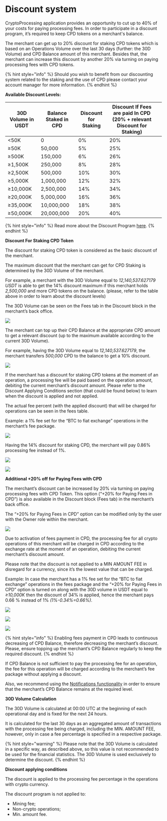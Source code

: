 # Discount system

CryptoProcessing application provides an opportunity to cut up to 40% of your costs for paying processing fees. In order to participate in a discount program, it’s required to keep CPD tokens on a merchant's balance.&#x20;

The merchant can get up to 20% discount for staking CPD tokens which is based on an Operations Volume over the last 30 days (further: the 30D Volume) and CPD Balance amount of this merchant. Besides that, the merchant can increase this discount by another 20% via turning on paying processing fees with CPD tokens.

{% hint style="info" %}
Should you wish to benefit from our discounting system related to the staking and the use of CPD please contact your account manager for more information.
{% endhint %}

**Available Discount Levels:**

| 30D Volume in USDT | Balance Staked in CPD | Discount for Staking | Discount If Fees are paid In CPD (20% + relevant Discount for Staking) |   |
| ------------------ | --------------------- | -------------------- | ---------------------------------------------------------------------- | - |
| <50K               | 0                     | 0%                   | 20%                                                                    |   |
| ≥50K               | 50,000                | 5%                   | 25%                                                                    |   |
| ≥500K              | 150,000               | 6%                   | 26%                                                                    |   |
| ≥1,500K            | 250,000               | 8%                   | 28%                                                                    |   |
| ≥2,500K            | 500,000               | 10%                  | 30%                                                                    |   |
| ≥5,000K            | 1,000,000             | 12%                  | 32%                                                                    |   |
| ≥10,000K           | 2,500,000             | 14%                  | 34%                                                                    |   |
| ≥20,000K           | 5,000,000             | 16%                  | 36%                                                                    |   |
| ≥35,000K           | 10,000,000            | 18%                  | 38%                                                                    |   |
| ≥50,000K           | 20,000,000            | 20%                  | 40%                                                                    |   |

{% hint style="info" %}
Read more about the Discount Program [here](https://cryptoprocessing.com/docs/cpd-tokenomics.pdf).
{% endhint %}

**Discount For Staking CPD Token**

The discount for staking CPD token is considered as the basic discount of the merchant.&#x20;

The maximum discount that the merchant can get for CPD Staking is determined by the 30D Volume of the merchant.&#x20;

For example, a merchant with the 30D Volume equal to _12,140,537.627179 USDT_ is able to get the 14% discount maximum if this merchant holds _2,500,000_ and more CPD tokens on the balance. (please, refer to the table above in order to learn about the discount levels)&#x20;

The 30D Volume can be seen on the Fees tab in the Discount block in the merchant’s back office.

![](https://lh5.googleusercontent.com/0uEs94uAi7LZOdqaTJmbbuSW2e6KcsjDtdrHGrCdZ17K5N7\_Rsrz67ZjF0go0ofRQF6VBXWOQCH0RUBeEI7L4UEJ\_Qd8adIC2vIDEG0xdHocref2BRfSFQoJODaahU\_M3C38FpKL)

The merchant can top up their CPD Balance at the appropriate CPD amount to get a relevant discount (up to the maximum available according to the current 30D Volume).&#x20;

For example, having the 30D Volume equal to _12,140,537.627179_, the merchant transfers _500,000_ CPD to the balance to get a 10% discount.

![](https://lh5.googleusercontent.com/-\_N8Bn2DI8tdNPhGlFArcX7fXs9nk8u36cHudLFTkICj5mQU2l3klNayzqv1gwiNsp3CxgzrvRZSuq6yR8AfCQi3qBgy3EAHDU3FXrujyGzGDalCWzmwix8MEqkj6dl\_LxxHikj2)

If the merchant has a discount for staking CPD tokens at the moment of an operation, a processing fee will be paid based on the operation amount, debiting the current merchant’s discount amount. Please refer to the Discount Applying Conditions section (that could be found below) to learn when the discount is applied and not applied.

The actual fee percent (with the applied discount) that will be charged for operations can be seen in the fees table.

Example: a 1% fee set for the “BTC to fiat exchange” operations in the merchant’s fee package.

![](https://lh5.googleusercontent.com/TGb9m\_SUolGX0-sFw4hUyGEP6-HO0yOwrLkMkqhk2BjZzgAl7eGD7GBJgje0rkhP9XkTL0sSA\_jb2O5WJzwi3fKAeJ4lE1IgLu6QNeIVFyDr\_BvsO0LWwkAg4zrbCFG7y9z\_o4i8)

Having the 14% discount for staking CPD, the merchant will pay 0.86% processing fee instead of 1%.

![](https://lh3.googleusercontent.com/MuPLQiz8JfldPLMBVn6WBWObx4cd0CwSaJeL7GL0vRSdpv7Tz\_RIwmjxXDmNh5qRkm4MUfBnEj34nfPTQvxv-zZm0L2qk9Id9ikYofQ2ooE527mX1xzT6JFVY9Tl5hGYBphhX-\_S)

![](https://lh4.googleusercontent.com/pn2t4md0fMBQs2nhGbyo2CYAtB6iZrqqr0\_M3MK4AEstHf6M8oFAvL3rtfxCvenOj7qlUGRiqWns8jDRQ50EfGzG1DjCIF8R-T0ypx0NUoYQTs0LmOabjYTGfjCWmOe5lcm5YarE=s0)

**Additional +20% off for Paying Fees with CPD**

The merchant’s discount can be increased by 20% via turning on paying processing fees with CPD Token. This option (“+20% for Paying Fees in CPD”) is also available in the Discount block (Fees tab) in the merchant’s back office.

The “+20% for Paying Fees in CPD” option can be modified only by the user with the Owner role within the merchant.

![](https://lh3.googleusercontent.com/y6mSrn2hZo-ARcIxMcKSKoja-hr6K3lEuUGJ3IbndxAKbg0yhRaX9kZhVb5mpixxX2hUvP\_ELRp4WNgCpC30zclQ\_670uJLtcN9HTa9rM88HXFnLHpWp-rzE9l2sZA9Bmk3MTXOg)

Due to activation of fees payment in CPD, the processing fee for all crypto operations of this merchant will be charged in CPD according to the exchange rate at the moment of an operation, debiting the current merchant’s discount amount.

Please note that the discount is not applied to a MIN AMOUNT FEE in disregard for a currency, since it’s the lowest value that can be charged.

Example: In case the merchant has a 1% fee set for the “BTC to fiat exchange” operations in the fees package and the “+20% for Paying Fees in CPD” option is turned on along with the 30D volume in USDT equal to _≥10,000K_ then the discount of 34% is applied, hence the merchant pays 0.66 % instead of 1% _(1%-0.34%=0.66%)_.

![](https://lh6.googleusercontent.com/YyvqbJCbMz05UOMuM8pBXrzq6WvY5eqdM04KxLApf1KVqiH3SKm7e7x0ccdAnlU0XVo8ThXUqqbeXjr4RiZAhVVEjSzaLU9z4kR4oFx8d7BtLqv3QOjknLm-RT2zO8OWbjIbzJyo)

![](https://lh5.googleusercontent.com/9V01fXGoDX69rj2\_CwOhygdQiwU62zI1q5RowvMG92tn\_1dzGQ\_PAEh2CPTv5dwD3EV\_HmQLXrRDWRuzQXLPh0b8bf9s9YvNWTcHinHuq\_YhzlG0iqkHMpw8sJNHYJ0t9Vhwb2Ni=s0)

![](https://lh4.googleusercontent.com/9Z1\_DWaASjZ2wWmY3E21gJ6Eag\_XlZKTMm65DnaiC\_dXHXmXYkDw\_4dUR9xsag\_DC2NPG\_5HewHiAQ1lBswEUufhfUwYavDu9BXvwIN2H-H4nEy5MTgpeOTyadJ71nfzlqjVv54q=s0)

{% hint style="info" %}
Enabling fees payment in CPD leads to continuous decreasing of CPD Balance, therefore decreasing the merchant’s discount. Please, ensure topping up the merchant’s CPD Balance regularly to keep the required discount.
{% endhint %}

If CPD Balance is not sufficient to pay the processing fee for an operation, the fee for this operation will be charged according to the merchant’s fee package without applying a discount.

Also, we recommend using the [Notifications functionality](how-to-start/notifications.md) in order to ensure that the merchant’s CPD Balance remains at the required level.

**30D Volume Calculation**

The 30D Volume is calculated at 00:00 UTC at the beginning of each operational day and is fixed for the next 24 hours.&#x20;

It is calculated for the last 30 days as an aggregated amount of transactions with the processing fee being charged, including the MIN. AMOUNT FEE, however, only in case a fee percentage is specified in a respective package.

{% hint style="warning" %}
Please note that the 30D Volume is calculated in a specific way, as described above, so this value is not recommended to be used for the financial statistics. The 30D Volume is used exclusively to determine the discount.
{% endhint %}

**Discount applying conditions**

The discount is applied to the processing fee percentage in the operations with crypto currency.

The discount program is not applied to:&#x20;

* Mining fee;&#x20;
* Non-crypto operations;&#x20;
* Min. amount fee.

